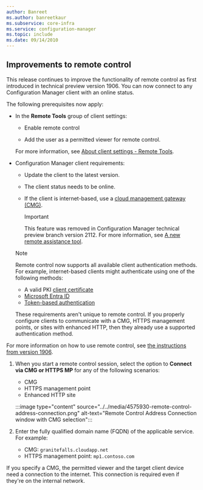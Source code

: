 ```yaml
---
author: Banreet
ms.author: banreetkaur
ms.subservice: core-infra
ms.service: configuration-manager
ms.topic: include
ms.date: 09/14/2010
---
```


## <a name="bkmk_remctrl"></a> Improvements to remote control

<!--4575930-->

This release continues to improve the functionality of remote control as first introduced in technical preview version 1906. You can now connect to any Configuration Manager client with an online status.

The following prerequisites now apply:

- In the **Remote Tools** group of client settings:

  - Enable remote control

  - Add the user as a permitted viewer for remote control.

  For more information, see [About client settings - Remote Tools](../../../../clients/deploy/about-client-settings.md#remote-tools).

- Configuration Manager client requirements:

  - Update the client to the latest version.

  - The client status needs to be online.

  - If the client is internet-based, use a [cloud management gateway (CMG)](../../../../clients/manage/cmg/overview.md).

    > [!IMPORTANT]
    > This feature was removed in Configuration Manager technical preview branch version 2112. For more information, see [A new remote assistance tool](../../../2021/technical-preview-2112.md#bkmk_cmgrc).

  > [!NOTE]
  > Remote control now supports all available client authentication methods. For example, internet-based clients might authenticate using one of the following methods:
  >
  > - A valid PKI [client certificate](../../../../clients/manage/cmg/configure-authentication.md#pki-certificate)
  > - [Microsoft Entra ID](../../../../clients/deploy/deploy-clients-cmg-azure.md)
  > - [Token-based authentication](../../../../clients/deploy/deploy-clients-cmg-token.md)
  >
  > These requirements aren't unique to remote control. If you properly configure clients to communicate with a CMG, HTTPS management points, or sites with enhanced HTTP, then they already use a supported authentication method.

For more information on how to use remote control, see [the instructions from version 1906](../../../2019/technical-preview-1906.md#connect-to-a-client-from-the-console).

1. When you start a remote control session, select the option to **Connect via CMG or HTTPS MP** for any of the following scenarios:

    - CMG
    - HTTPS management point
    - Enhanced HTTP site

    :::image type="content" source="../../media/4575930-remote-control-address-connection.png" alt-text="Remote Control Address Connection window with CMG selection":::

1. Enter the fully qualified domain name (FQDN) of the applicable service. For example:

    - CMG: `granitefalls.cloudapp.net`
    - HTTPS management point: `mp1.contoso.com`

If you specify a CMG, the permitted viewer and the target client device need a connection to the internet. This connection is required even if they're on the internal network.

